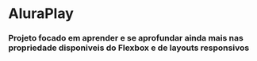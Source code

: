 # AluraPlay

### Projeto focado em aprender e se aprofundar ainda mais nas propriedade disponiveis do Flexbox e de layouts responsivos 
